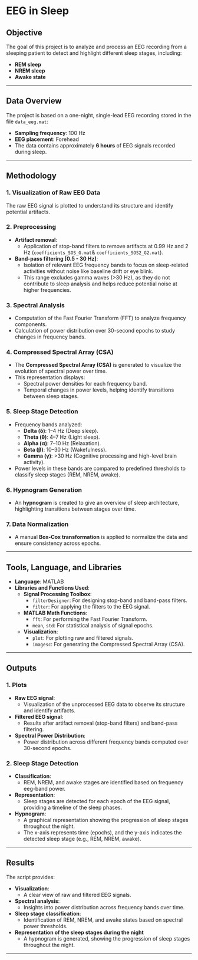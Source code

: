# **EEG in Sleep**

## **Objective**

The goal of this project is to analyze and process an EEG recording from a sleeping patient to detect and highlight different sleep stages, including:
- **REM sleep**
- **NREM sleep**
- **Awake state**

---

## **Data Overview**

The project is based on a one-night, single-lead EEG recording stored in the file `data_eeg.mat`:
- **Sampling frequency**: 100 Hz
- **EEG placement**: Forehead
- The data contains approximately **6 hours** of EEG signals recorded during sleep.

---

## **Methodology**

### **1. Visualization of Raw EEG Data**
The raw EEG signal is plotted to understand its structure and identify potential artifacts.

### **2. Preprocessing**
- **Artifact removal**:
  - Application of stop-band filters to remove artifacts at 0.99 Hz and 2 Hz (`coefficients_SOS_G.mat`& `coefficients_SOS2_G2.mat`).
- **Band-pass filtering [0.5 - 30 Hz]**:
  - Isolation of relevant EEG frequency bands to focus on sleep-related activities without noise like baseline drift or eye blink. 
  - This range excludes gamma waves (>30 Hz), as they do not contribute to sleep analysis and helps reduce potential noise at higher frequencies.

### **3. Spectral Analysis**
- Computation of the Fast Fourier Transform (FFT) to analyze frequency components.
- Calculation of power distribution over 30-second epochs to study changes in frequency bands.

### **4. Compressed Spectral Array (CSA)**
- The **Compressed Spectral Array (CSA)** is generated to visualize the evolution of spectral power over time.  
- This representation displays:
  - Spectral power densities for each frequency band.
  - Temporal changes in power levels, helping identify transitions between sleep stages.

### **5. Sleep Stage Detection**
- Frequency bands analyzed:
  - **Delta (δ)**: 1–4 Hz (Deep sleep).
  - **Theta (θ)**: 4–7 Hz (Light sleep).
  - **Alpha (α)**: 7–10 Hz (Relaxation).
  - **Beta (β)**: 10–30 Hz (Wakefulness).
  - **Gamma (γ)**: >30 Hz (Cognitive processing and high-level brain activity).
- Power levels in these bands are compared to predefined thresholds to classify sleep stages (REM, NREM, awake).

### **6. Hypnogram Generation**
- An **hypnogram** is created to give an overview of sleep architecture, highlighting transitions between stages over time.

### **7. Data Normalization**
- A manual **Box-Cox transformation** is applied to normalize the data and ensure consistency across epochs.

---

## **Tools, Language, and Libraries**

- **Language**: MATLAB
- **Libraries and Functions Used**:
  - **Signal Processing Toolbox**:
    - `filterDesigner`: For designing stop-band and band-pass filters.
    - `filter`: For applying the filters to the EEG signal.
  - **MATLAB Math Functions**:
    - `fft`: For performing the Fast Fourier Transform.
    - `mean`, `std`: For statistical analysis of signal epochs.
  - **Visualization**:
    - `plot`: For plotting raw and filtered signals.
    - `imagesc`: For generating the Compressed Spectral Array (CSA).
---

## **Outputs**

### **1. Plots**
- **Raw EEG signal**:
  - Visualization of the unprocessed EEG data to observe its structure and identify artifacts.
- **Filtered EEG signal**:
  - Results after artifact removal (stop-band filters) and band-pass filtering.
- **Spectral Power Distribution**:
  - Power distribution across different frequency bands computed over 30-second epochs.

### **2. Sleep Stage Detection**
- **Classification**:
  - REM, NREM, and awake stages are identified based on frequency eeg-band power.
- **Representation**:
  - Sleep stages are detected for each epoch of the EEG signal, providing a timeline of the sleep phases.
- **Hypnogram**:
  - A graphical representation showing the progression of sleep stages throughout the night.
  - The x-axis represents time (epochs), and the y-axis indicates the detected sleep stage (e.g., REM, NREM, awake).

---

## **Results**

The script provides:
- **Visualization**:
  - A clear view of raw and filtered EEG signals.
- **Spectral analysis**:
  - Insights into power distribution across frequency bands over time.
- **Sleep stage classification**:
  - Identification of REM, NREM, and awake states based on spectral power thresholds.
- **Representation of the sleep stages during the night**
  - A hypnogram is generated, showing the progression of sleep stages throughout the night.

---


